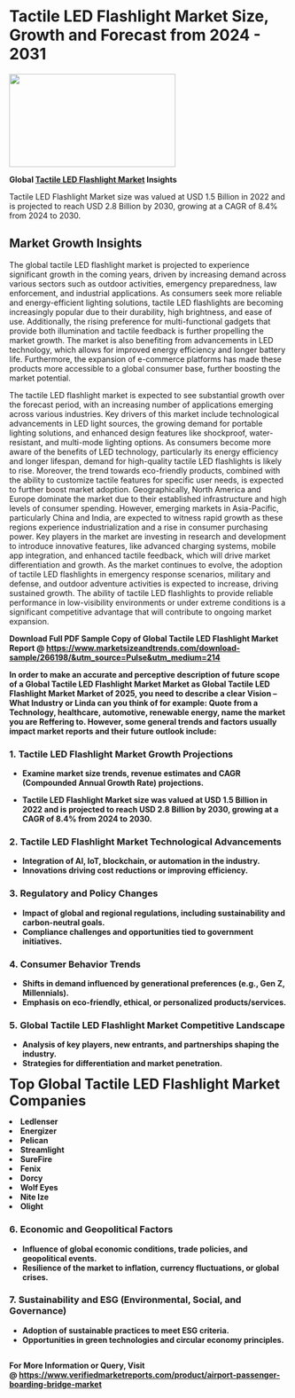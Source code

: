 <H1>Tactile LED Flashlight Market Size, Growth and Forecast from 2024 - 2031</H1><img class="aligncenter size-medium wp-image-584254" src="https://thirdeyenews.in/wp-content/uploads/2024/09/Global-Market-Research-300x168.jpeg" alt="" width="300" height="168" /><p><strong>Global&nbsp;<a href="https://www.marketsizeandtrends.com/download-sample/266198/&amp;utm_source=Pulse&amp;utm_medium=214">Tactile LED Flashlight Market</a> Insights</strong></p><p>Tactile LED Flashlight Market size was valued at USD 1.5 Billion in 2022 and is projected to reach USD 2.8 Billion by 2030, growing at a CAGR of 8.4% from 2024 to 2030.</p><p><h2>Market Growth Insights</h2> <p>The global tactile LED flashlight market is projected to experience significant growth in the coming years, driven by increasing demand across various sectors such as outdoor activities, emergency preparedness, law enforcement, and industrial applications. As consumers seek more reliable and energy-efficient lighting solutions, tactile LED flashlights are becoming increasingly popular due to their durability, high brightness, and ease of use. Additionally, the rising preference for multi-functional gadgets that provide both illumination and tactile feedback is further propelling the market growth. The market is also benefiting from advancements in LED technology, which allows for improved energy efficiency and longer battery life. Furthermore, the expansion of e-commerce platforms has made these products more accessible to a global consumer base, further boosting the market potential.</p> <p><strong></strong></p> <p>The tactile LED flashlight market is expected to see substantial growth over the forecast period, with an increasing number of applications emerging across various industries. Key drivers of this market include technological advancements in LED light sources, the growing demand for portable lighting solutions, and enhanced design features like shockproof, water-resistant, and multi-mode lighting options. As consumers become more aware of the benefits of LED technology, particularly its energy efficiency and longer lifespan, demand for high-quality tactile LED flashlights is likely to rise. Moreover, the trend towards eco-friendly products, combined with the ability to customize tactile features for specific user needs, is expected to further boost market adoption. Geographically, North America and Europe dominate the market due to their established infrastructure and high levels of consumer spending. However, emerging markets in Asia-Pacific, particularly China and India, are expected to witness rapid growth as these regions experience industrialization and a rise in consumer purchasing power. Key players in the market are investing in research and development to introduce innovative features, like advanced charging systems, mobile app integration, and enhanced tactile feedback, which will drive market differentiation and growth. As the market continues to evolve, the adoption of tactile LED flashlights in emergency response scenarios, military and defense, and outdoor adventure activities is expected to increase, driving sustained growth. The ability of tactile LED flashlights to provide reliable performance in low-visibility environments or under extreme conditions is a significant competitive advantage that will contribute to ongoing market expansion.</p> <p><strong></p><p><span class=""><strong>Download Full PDF Sample Copy of Global Tactile LED Flashlight Market Report</strong> @ <a href="https://www.marketsizeandtrends.com/download-sample/266198/&amp;utm_source=Pulse&amp;utm_medium=214" target="_blank">https://www.marketsizeandtrends.com/download-sample/266198/&amp;utm_source=Pulse&amp;utm_medium=214</a></span></p><p>In order to make an accurate and perceptive description of future scope of a Global&nbsp;Tactile LED Flashlight Market Market as Global&nbsp;Tactile LED Flashlight Market Market of 2025, you need to describe a clear Vision &ndash; What Industry or Linda can you think of for example: Quote from a Technology, healthcare, automotive, renewable energy, name the market you are Reffering to. However, some general trends and factors usually impact market reports and their future outlook include:</p><h3>1.&nbsp;<strong>Tactile LED Flashlight Market Growth Projections</strong></h3><ul><li>Examine market size trends, revenue estimates and CAGR (Compounded Annual Growth Rate) projections.</li><li><p>Tactile LED Flashlight Market size was valued at USD 1.5 Billion in 2022 and is projected to reach USD 2.8 Billion by 2030, growing at a CAGR of 8.4% from 2024 to 2030.</p></li></ul><h3>2.&nbsp;<strong>Tactile LED Flashlight Market Technological Advancements</strong></h3><ul><li>Integration of AI, IoT, blockchain, or automation in the industry.</li><li>Innovations driving cost reductions or improving efficiency.</li></ul><h3>3.&nbsp;<strong>Regulatory and Policy Changes</strong></h3><ul><li>Impact of global and regional regulations, including sustainability and carbon-neutral goals.</li><li>Compliance challenges and opportunities tied to government initiatives.</li></ul><h3>4.&nbsp;<strong>Consumer Behavior Trends</strong></h3><ul><li>Shifts in demand influenced by generational preferences (e.g., Gen Z, Millennials).</li><li>Emphasis on eco-friendly, ethical, or personalized products/services.</li></ul><h3>5.&nbsp;<strong>Global Tactile LED Flashlight Market Competitive Landscape</strong></h3><ul><li>Analysis of key players, new entrants, and partnerships shaping the industry.</li><li>Strategies for differentiation and market penetration.</li></ul><p data-pm-slice="1 1 []"><span style="color: inherit; font-family: inherit; font-size: 25px;">Top Global Tactile LED Flashlight Market Companies</span></p><div class="" data-test-id=""><p><li>Ledlenser</li><li> Energizer</li><li> Pelican</li><li> Streamlight</li><li> SureFire</li><li> Fenix</li><li> Dorcy</li><li> Wolf Eyes</li><li> Nite Ize</li><li> Olight</li></p></div><h3>6.&nbsp;<strong>Economic and Geopolitical Factors</strong></h3><ul><li>Influence of global economic conditions, trade policies, and geopolitical events.</li><li>Resilience of the market to inflation, currency fluctuations, or global crises.</li></ul><h3>7.&nbsp;<strong>Sustainability and ESG (Environmental, Social, and Governance)</strong></h3><ul><li>Adoption of sustainable practices to meet ESG criteria.</li><li>Opportunities in green technologies and circular economy principles.</li></ul><h2><strong style="font-size: 14px;">For More Information or Query, Visit @&nbsp;</strong><a style="background-color: #ffffff; font-size: 14px;" href="https://www.marketsizeandtrends.com/report/tactile-led-flashlight-market/" target="_blank">https://www.verifiedmarketreports.com/product/airport-passenger-boarding-bridge-market</a></h2>
